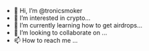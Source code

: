 - 👋 Hi, I’m @tronicsmoker
- 👀 I’m interested in crypto...
- 🌱 I’m currently learning how to get airdrops...
- 💞️ I’m looking to collaborate on ...
- 📫 How to reach me ...

<!---
tronicsmoker/tronicsmoker is a ✨ special ✨ repository because its `README.md` (this file) appears on your GitHub profile.
You can click the Preview link to take a look at your changes.
--->
